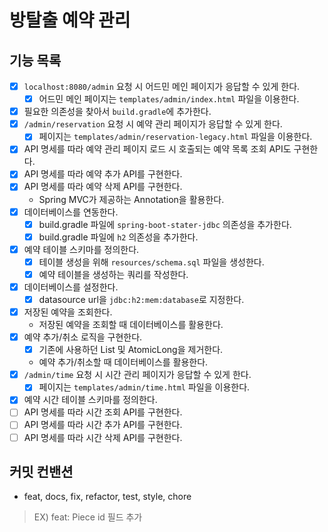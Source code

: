 # 방탈출 예약 관리

## 기능 목록
- [x] `localhost:8080/admin` 요청 시 어드민 메인 페이지가 응답할 수 있게 한다.
  - [x] 어드민 메인 페이지는 `templates/admin/index.html` 파일을 이용한다.
- [x] 필요한 의존성을 찾아서 `build.gradle`에 추가한다.
- [x] `/admin/reservation` 요청 시 예약 관리 페이지가 응답할 수 있게 한다.
  - [x] 페이지는 `templates/admin/reservation-legacy.html` 파일을 이용한다.
- [x] API 명세를 따라 예약 관리 페이지 로드 시 호출되는 예약 목록 조회 API도 구현한다.
- [x] API 명세를 따라 예약 추가 API를 구현한다.
- [x] API 명세를 따라 예약 삭제 API를 구현한다.
  - Spring MVC가 제공하는 Annotation을 활용한다.
- [x] 데이터베이스를 연동한다.
  - [x] build.gradle 파일에 `spring-boot-stater-jdbc` 의존성을 추가한다.
  - [x] build.gradle 파일에 `h2` 의존성을 추가한다.
- [x] 예약 테이블 스키마를 정의한다.
  - [x] 테이블 생성을 위해 `resources/schema.sql` 파일을 생성한다.
  - [x] 예약 테이블을 생성하는 쿼리를 작성한다.
- [x] 데이터베이스를 설정한다.
  - [x] datasource url을 `jdbc:h2:mem:database`로 지정한다.
- [x] 저장된 예약을 조회한다.
  - 저장된 예약을 조회할 때 데이터베이스를 활용한다.
- [x] 예약 추가/취소 로직을 구현한다.
  - [x] 기존에 사용하던 List 및 AtomicLong을 제거한다.
  - 예약 추가/취소할 때 데이터베이스를 활용한다.
- [x] `/admin/time` 요청 시 시간 관리 페이지가 응답할 수 있게 한다.
  - [x] 페이지는 `templates/admin/time.html` 파일을 이용한다.
- [x] 예약 시간 테이블 스키마를 정의한다.
- [ ] API 명세를 따라 시간 조회 API를 구현한다.
- [ ] API 명세를 따라 시간 추가 API를 구현한다.
- [ ] API 명세를 따라 시간 삭제 API를 구현한다.

## 커밋 컨밴션
- feat, docs, fix, refactor, test, style, chore
> EX) feat: Piece id 필드 추가

